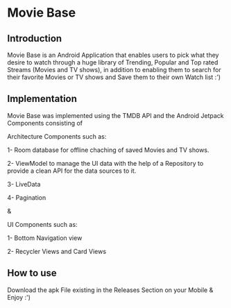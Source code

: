 # Movie Base

## Introduction
Movie Base is an Android Application that enables users to pick what they desire to watch through a huge library of Trending, Popular and 
Top rated Streams (Movies and TV shows), in addition to enabling them to search for their favorite Movies or TV shows and Save them to their own Watch list :')

## Implementation

Movie Base was implemented using the TMDB API and the Android Jetpack Components consisting of

Architecture Components such as:

1- Room database for offline chaching of saved Movies and TV shows.

2- ViewModel to manage the UI data with the help of a Repository to provide a clean API for the data sources to it.

3- LiveData

4- Pagination  

&

UI Components such as:

1- Bottom Navigation view

2- Recycler Views and Card Views

## How to use
Download the apk File existing in the Releases Section on your Mobile 
&
Enjoy :')


